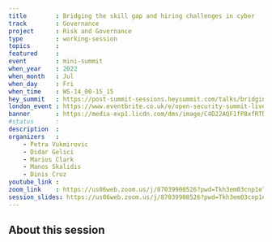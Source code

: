 ```yaml
---
title        : Bridging the skill gap and hiring challenges in cyber
track        : Governance
project      : Risk and Governance
type         : working-session
topics       : 
featured     :
event        : mini-summit
when_year    : 2022
when_month   : Jul
when_day     : Fri
when_time    : WS-14_00-15_15
hey_summit   : https://post-summit-sessions.heysummit.com/talks/bridging-the-skill-gap-and-hiring-challenges-in-cyber/
london_event : https://www.eventbrite.co.uk/e/open-security-summit-live-in-london-tickets-356895402757
banner       : https://media-exp1.licdn.com/dms/image/C4D22AQF1fP8xfRTNXw/feedshare-shrink_1280/0/1655587468986?e=1658361600&v=beta&t=Z8Itw18tWReqJsvyqUsrlKcgu29_ZcTiTiZK2TmogOs
#status      : 
description  :
organizers   :
    - Petra Vukmirovic
    - Didar Gelici
    - Marios Clark
    - Manos Skalidis
    - Dinis Cruz
youtube_link : 
zoom_link    : https://us06web.zoom.us/j/87039908526?pwd=Tkh3em03cnp1eTRpczYrL2lud2pnZz09
session_slides: https://us06web.zoom.us/j/87039908526?pwd=Tkh3em03cnp1eTRpczYrL2lud2pnZz09
---
```



## About this session

